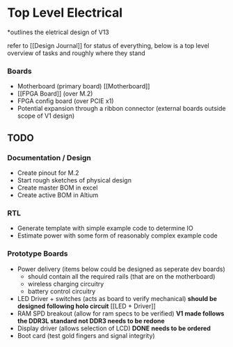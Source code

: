# Top Level Electrical
*outlines the eletrical design of V13

refer to 
[[Design Journal]]
for status of everything, below is a top level overview of tasks and roughly where they stand

### Boards
- Motherboard (primary board) [[Motherboard]]
- [[FPGA Board]] (over M.2)
- FPGA config board (over PCIE x1)
- Potential expansion through a ribbon connector (external boards outside scope of V1 design)

## TODO
### Documentation / Design
- Create pinout for M.2
- Start rough sketches of physical design
- Create master BOM in excel
- Create active BOM in Altium

### RTL
- Generate template with simple example code to determine IO
- Estimate power with some form of reasonably complex example code

### Prototype Boards
- Power delivery (items below could be designed as seperate dev boards)
	- should contain all the required rails (that are on the motherboard)
	- wireless charging circuitry
	- battery control circuitry
- LED Driver + switches (acts as board to verify mechanical) **should be designed following holo circuit** [[LED + Driver]]
- RAM SPD breakout (allow for ram specs to be verified) **V1 made follows the DDR3L standard not DDR3 needs to be redone**
- Display driver (allows selection of LCD) **DONE** **needs to be ordered**
- Boot card (test gold fingers and signal integrity)


